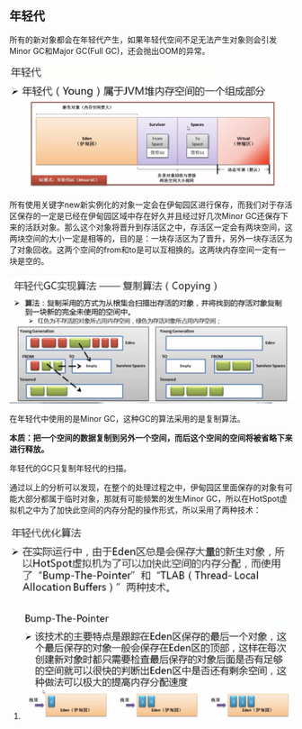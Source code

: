 ## 年轻代

所有的新对象都会在年轻代产生，如果年轻代空间不足无法产生对象则会引发Minor GC和Major GC(Full GC)，还会抛出OOM的异常。

![](/assets/3161517053379_.pic_hd.jpg)

所有使用关键字new新实例化的对象一定会在伊甸园区进行保存，而我们对于存活区保存的一定是已经在伊甸园区域中存在好久并且经过好几次Minor GC还保存下来的活跃对象。那么这个对象将晋升到存活区之中，存活区一定会有两块空间，这两块空间的大小一定是相等的，目的是：一块存活区为了晋升，另外一块存活区为了对象回收。这两个空间的from和to是可以互相换的。这两块内存空间一定有一块是空的。

![](/assets/3171517064875_.pic_hd.jpg)

在年轻代中使用的是Minor GC，这种GC的算法采用的是复制算法。

**本质：把一个空间的数据复制到另外一个空间，而后这个空间的空间将被省略下来进行释放。**

年轻代的GC只复制年轻代的扫描。

通过以上的分析可以发现，在整个的处理过程之中，伊甸园区里面保存的对象有可能大部分都属于临时对象，那就有可能频繁的发生Minor GC，所以在HotSpot虚拟机之中为了加快此空间的内存分配的操作形式，所以采用了两种技术：

![](/assets/3181517065884_.pic_hd.jpg)

1. ![](/assets/3191517065935_.pic_hd.jpg)
